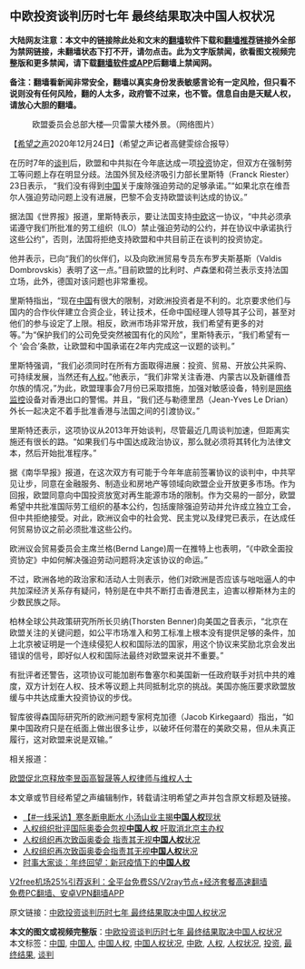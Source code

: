  <h2>中欧投资谈判历时七年 最终结果取决中国人权状况</h2> <p class="notice"><b>大陆网友注意：本文中的链接除此处和文末的<a href="https://github.com/bannedbook/fanqiang" >翻墙</a>软件下载和<a href="https://github.com/killgcd/justmysocks/blob/master/README.md">翻墙推荐</a>链接外全部为禁网链接，未翻墙状态下打不开，请勿点击。此为文字版禁闻，欲看图文视频完整版和更多禁闻，请下载<a href="https://github.com/bannedbook/fanqiang">翻墙软件或APP</a>后翻墙上禁闻网。</p><p>备注：翻墙看新闻非常安全，翻墙以真实身份发表敏感言论有一定风险，但只看不说则没有任何风险，翻的人太多，政府管不过来，也不管。信息自由是天赋人权，请放心大胆的翻墙。</b></p>  <div class="entry"> <figure><figcaption>欧盟委员会总部大楼—贝雷蒙大楼外景。（网络图片）</figcaption></figure> <p>【<span class='wp_keywordlink_affiliate'><a href="https://www.soundofhope.org" title="希望之声" target="_blank">希望之声</a></span>2020年12月24日】（希望之声记者高健雯综合报导）</p> <p>在历时7年的<a href="https://www.bannedbook.org/bnews/tag/%E8%B0%88%E5%88%A4/" class="st_tag internal_tag" rel="tag" title="标签 谈判 下的日志">谈判</a>后，欧盟和中共拟在今年底达成一项<a href="https://www.bannedbook.org/bnews/tag/%e6%8a%95%e8%b5%84/" class="st_tag internal_tag" rel="tag" title="标签 投资 下的日志">投资</a>协定，但双方在强制劳工等问题上存在明显分歧。法国外贸及经济吸引力部长里斯特（Franck Riester）23日表示， “我们没有得到<span class='wp_keywordlink_affiliate'><a href="https://www.bannedbook.org/" title="中国" target="_blank">中国</a></span>关于废除强迫劳动的足够承诺。”“如果北京在维吾尔人强迫劳动问题上没有进展，巴黎不会支持欧盟谈判达成的协议。”</p> <p>据法国《世界报》报道，里斯特表示，要让法国支持<a href="https://www.bannedbook.org/bnews/tag/%E4%B8%AD%E6%AC%A7/" class="st_tag internal_tag" rel="tag" title="标签 中欧 下的日志">中欧</a>这一协议，“中共必须承诺遵守我们所批准的劳工组织（ILO）禁止强迫劳动的公约，并在协议中承诺执行这些公约”，否则，法国将拒绝支持欧盟和中共目前正在谈判的投资协定。</p> <p>他并表示，已向“我们的伙伴们，以及向欧洲贸易专员东布罗夫斯基斯（Valdis Dombrovskis）表明了这一点。”目前欧盟的比利时、卢森堡和荷兰表示支持法国立场，此外，德国对该问题也非常重视。</p>  <p>里斯特指出，“现在<a href="https://www.bannedbook.org/bnews/tag/%E4%B8%AD%E5%9B%BD/" class="st_tag internal_tag" rel="tag" title="标签 中国 下的日志">中国</a>有很大的限制，对欧洲投资者是不利的。北京要求他们与国内的合作伙伴建立合资企业，转让技术，任命中国经理人领导其子公司，甚至对他们的参与设定了上限。相反，欧洲市场非常开放，我们希望有更多的对等。”为“保护我们的公司免受突然被国有化的风险”，里斯特表示，“我们希望有一个 ‘会合’条款，让欧盟和中国承诺在2年内完成这一议题的谈判。”</p> <p>里斯特强调，“我们必须同时在所有方面取得进展：投资、贸易、开放公共采购、可持续发展，当然还有<a href="https://www.bannedbook.org/bnews/tag/%e4%ba%ba%e6%9d%83/" class="st_tag internal_tag" rel="tag" title="标签 人权 下的日志">人权</a>。”他表示，“我们非常关注香港、内蒙古以及新疆维吾尔族的情况，”为此，欧盟理事会7月份已采取措施，加强对敏感设备，特别是<span class='wp_keywordlink'><a href="https://www.bannedbook.org/forum2/topic265.html" title="揭开中国网络监控机制的内幕" target="_blank">网络监控</a></span>设备对香港出口的警惕。并且，“我们还与勒德里昂（Jean-Yves Le Drian）外长一起决定不着手批准香港与法国之间的引渡协议。”</p> <p>里斯特还表示，这项协议从2013年开始谈判，尽管最近几周谈判加速，但距离实施还有很长的路。“如果我们与中国达成政治协议，那么就必须将其转化为法律文本，然后开始批准程序。”</p> <p>据《南华早报》报道，在这次双方有可能于今年年底前签署协议的谈判中，中共罕见让步，同意在金融服务、制造业和房地产等领域向欧盟企业开放更多市场。作为回报，欧盟同意向中国投资放宽对再生能源市场的限制。作为交易的一部分，欧盟希望中共批准国际劳工组织的基本公约，包括废除强迫劳动并允许成立独立工会，但中共拒绝接受。对此，欧洲议会中的社会党、民主党以及绿党已表示，在达成任何贸易协议之前必须批准这些公约。</p>  <p>欧洲议会贸易委员会主席兰格(Bernd Lange)周一在推特上也表明，“《中欧全面投资协定》中如何解决强迫劳动问题将决定该协议的命运。”</p> <p>不过，欧洲各地的政治家和活动人士则表示，他们对欧洲是否应该与咄咄逼人的中共加深经济关系存有疑问，特别是在中共不断打击香港民主，迫害以穆斯林为主的少数民族之际。</p> <p>柏林全球公共政策研究所所长贝纳(Thorsten Benner)向美国之音表示，“北京在欧盟关注的关键问题，如公平市场准入和劳工标准上根本没有提供足够的条件，加上北京被证明是一个连续侵犯人权和国际法的国家，用这个协议来奖励北京会发出错误的信号，即好似人权和国际法最终对欧盟来说并不重要。”</p> <p>有批评者还警告，这项协议可能加剧布鲁塞尔和美国新一任政府联手对抗中共的难度，双方计划在人权、技术等议题上共同抵制北京的挑战。美国亦施压要求欧盟放缓与中共达成重大投资协议的步伐。</p>  <p>智库彼得森国际研究所的欧洲问题专家柯克加德（Jacob Kirkegaard）指出，“如果中国政府只是在纸面上做出很多让步，以破坏任何潜在的美欧交易，但从未真正履行，这对欧盟来说是双输。”</p> <p>相关报道：</p> <p><a href="https://www.soundofhope.org/post/456493">欧盟促北京释放李昱函高智晟等人权律师与维权人士</a></p> <p>本文章或节目经希望之声编辑制作，转载请注明希望之声并包含原文标题及链接。</p>  <ul class='op-related-articles' title='相关阅读'> <li><a href='https://www.bannedbook.org/bnews/bannedvideo/20201220/1451197.html' target='_blank'>【#一线采访】寒冬断电断水 小汤山业主揭<b>中国人权</b>现状</a></li> <li><a href='https://www.bannedbook.org/bnews/headline/20201219/1450664.html' target='_blank'>人权组织批评国际奥委会忽视<b>中国人权</b> 吁取消北京主办权</a></li> <li><a href='https://www.bannedbook.org/bnews/ssgc/20201218/1449972.html' target='_blank'>人权组织再次致函奥委会 指责其无视<b>中国人权</b>状况</a></li> <li><a href='https://www.bannedbook.org/bnews/headline/20201218/1449939.html' target='_blank'>人权组织再次致函奥委会指责其无视<b>中国人权</b>状况</a></li> <li><a href='https://www.bannedbook.org/bnews/comments/20201216/1449114.html' target='_blank'>时事大家谈：年终回望：新冠疫情下的<b>中国人权</b></a></li> </ul> <p class="texttj"> <a href="https://www.bannedbook.org/forum23/topic22702.html" target="_blank">V2free机场25%引荐返利：全平台免费SS/V2ray节点+经济套餐高速翻墙</a><br/> <a href="https://github.com/bannedbook/fanqiang/wiki/%E7%A6%81%E9%97%BB%E7%BD%91%E5%AE%89%E5%8D%93%E7%BF%BB%E5%A2%99%E6%96%B0%E9%97%BBAPP" target="_blank">免费PC翻墙、安卓VPN翻墙APP</a></p><p>原文链接：<a class="src_link"  href="https://www.soundofhope.org/post/456778" target="_blank">中欧投资谈判历时七年 最终结果取决中国人权状况</a></p><a name='sharetosocial'></a>       <div><b>本文的图文或视频完整版</b>：<a href='https://www.bannedbook.org/bnews/comments/20201224/1454109.html'>中欧投资谈判历时七年 最终结果取决中国人权状况</a></div>  </div><!--END ENTRY--> <div class="postfooter"> <div>本文标签：<a href="https://www.bannedbook.org/bnews/tag/%E4%B8%AD%E5%9B%BD/" rel="tag">中国</a>, <a href="https://www.bannedbook.org/bnews/tag/%e4%b8%ad%e5%9b%bd%e4%ba%ba/" rel="tag">中国人</a>, <a href="https://www.bannedbook.org/bnews/tag/%e4%b8%ad%e5%9b%bd%e4%ba%ba%e6%9d%83/" rel="tag">中国人权</a>, <a href="https://www.bannedbook.org/bnews/tag/%E4%B8%AD%E5%9B%BD%E4%BA%BA%E6%9D%83%E7%8A%B6%E5%86%B5/" rel="tag">中国人权状况</a>, <a href="https://www.bannedbook.org/bnews/tag/%E4%B8%AD%E6%AC%A7/" rel="tag">中欧</a>, <a href="https://www.bannedbook.org/bnews/tag/%e4%ba%ba%e6%9d%83/" rel="tag">人权</a>, <a href="https://www.bannedbook.org/bnews/tag/%E4%BA%BA%E6%9D%83%E7%8A%B6%E5%86%B5/" rel="tag">人权状况</a>, <a href="https://www.bannedbook.org/bnews/tag/%e6%8a%95%e8%b5%84/" rel="tag">投资</a>, <a href="https://www.bannedbook.org/bnews/tag/%E6%9C%80%E7%BB%88%E7%BB%93%E6%9E%9C/" rel="tag">最终结果</a>, <a href="https://www.bannedbook.org/bnews/tag/%E8%B0%88%E5%88%A4/" rel="tag">谈判</a></div>  </div><!--END POSTFOOTER--> 